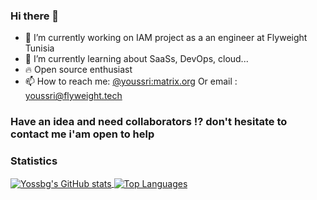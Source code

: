 ### Hi there 👋
- 🔭 I’m currently working on IAM project as a an engineer at Flyweight Tunisia
- 🌱 I’m currently learning about SaaSs, DevOps, cloud...
- :fire: Open source enthusiast
- 📫 How to reach me: [@youssri:matrix.org](https://matrix.to/#/@youssri:matrix.org) Or email :  [youssri@flyweight.tech](youssri@flyweight.tech)
### Have an idea and need collaborators !? don't hesitate to contact me i'am open to help

### Statistics
<div>
  <a href="https://github.com/anuraghazra/github-readme-stats">
    <img align="center" alt="Yossbg's GitHub stats" src="https://github-readme-stats.vercel.app/api?username=you1996&bg_color=30,3CA55C,B5AC49&title_color=fff&text_color=fff&count_private=true" />
  </a>
  <a href="https://github.com/anuraghazra/convoychat">
    <img align="center" alt="Top Languages" src="https://github-readme-stats.vercel.app/api/top-langs/?username=you1996&bg_color=30,3CA55C,B5AC49&title_color=fff&text_color=fff&count_private=true" />
  </a>
</div>
<!--
**you1996/you1996** is a ✨ _special_ ✨ repository because its `README.md` (this file) appears on your GitHub profile.

Here are some ideas to get you started:

- 🔭 I’m currently working on ...
- 🌱 I’m currently learning ...
- 👯 I’m looking to collaborate on ...
- 🤔 I’m looking for help with ...
- 💬 Ask me about ...
- 📫 How to reach me: ...
- 😄 Pronouns: ...
- ⚡ Fun fact: ...
-->
